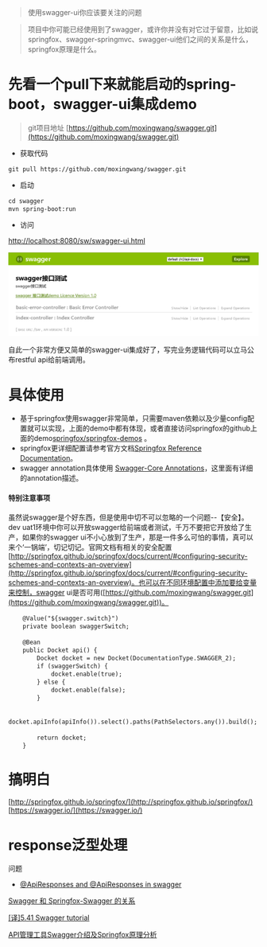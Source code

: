 > 使用swagger-ui你应该要关注的问题

> 项目中你可能已经使用到了swagger，或许你并没有对它过于留意，比如说springfox、swagger-springmvc、swagger-ui他们之间的关系是什么，springfox原理是什么。

# 先看一个pull下来就能启动的spring-boot，swagger-ui集成demo
> git项目地址 [https://github.com/moxingwang/swagger.git](https://github.com/moxingwang/swagger.git)

* 获取代码
````
git pull https://github.com/moxingwang/swagger.git
````
* 启动
````
cd swagger
mvn spring-boot:run
````
* 访问

[http://localhost:8080/sw/swagger-ui.html](http://localhost:8080/sw/swagger-ui.html)

![](https://github.com/moxingwang/swagger/blob/master/souce/swagger-index.png?raw=true)

自此一个非常方便又简单的swagger-ui集成好了，写完业务逻辑代码可以立马公布restful api给前端调用。

# 具体使用
* 基于springfox使用swagger非常简单，只需要maven依赖以及少量config配置就可以实现，上面的demo中都有体现，或者直接访问springfox的github上面的demo[springfox/springfox-demos](https://github.com/springfox/springfox-demos) 。
* springfox更详细配置请参考官方文档[Springfox Reference Documentation](https://springfox.github.io/springfox/docs/current/#introduction)。
* swagger annotation具体使用 [Swagger-Core Annotations](https://github.com/swagger-api/swagger-core/wiki/annotations-1.5.x)，这里面有详细的annotation描述。

#### 特别注意事项

虽然说swagger是个好东西，但是使用中切不可以忽略的一个问题--【安全】。dev uat1环境中你可以开放swagger给前端或者测试，千万不要把它开放给了生产，如果你的swagger ui不小心放到了生产，那是一件多么可怕的事情，真可以来个‘一锅端’，切记切记。官网文档有相关的安全配置[http://springfox.github.io/springfox/docs/current/#configuring-security-schemes-and-contexts-an-overview](http://springfox.github.io/springfox/docs/current/#configuring-security-schemes-and-contexts-an-overview)。也可以在不同环境配置中添加要给变量来控制，swagger ui是否可用([https://github.com/moxingwang/swagger.git](https://github.com/moxingwang/swagger.git))。
````
    @Value("${swagger.switch}")
    private boolean swaggerSwitch;

    @Bean
    public Docket api() {
        Docket docket = new Docket(DocumentationType.SWAGGER_2);
        if (swaggerSwitch) {
            docket.enable(true);
        } else {
            docket.enable(false);
        }

        docket.apiInfo(apiInfo()).select().paths(PathSelectors.any()).build();

        return docket;
    }
````


# 搞明白

[http://springfox.github.io/springfox/](http://springfox.github.io/springfox/)
[https://swagger.io/](https://swagger.io/)

# response泛型处理
问题
* [@ApiResponses and @ApiResponses in swagger ](https://stackoverflow.com/questions/43368627/apiresponses-and-apiresponses-in-swagger)


[Swagger 和 Springfox-Swagger 的关系](https://blog.csdn.net/kinginblue/article/details/78513029)



[[译]5.41 Swagger tutorial](https://www.cnblogs.com/JoiT/p/6378086.html)

[API管理工具Swagger介绍及Springfox原理分析](https://yq.aliyun.com/articles/599809?utm_content=m_1000002417)

[]()
[]()


